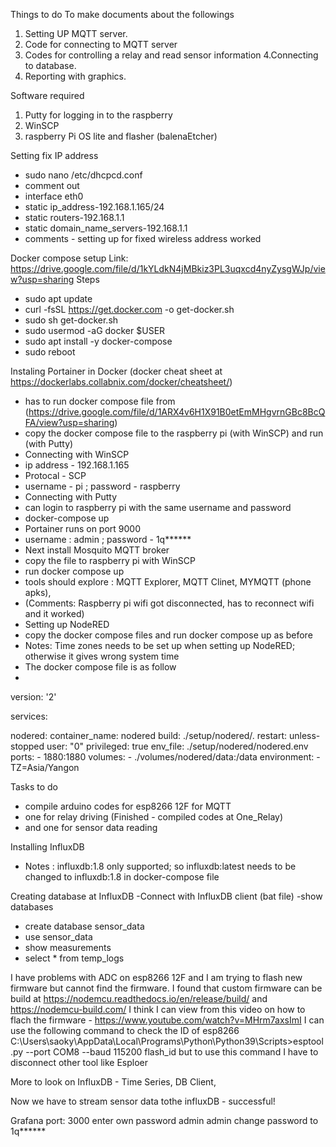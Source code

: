 
Things to do
To make documents about the followings
1. Setting UP MQTT server.
2. Code for connecting to MQTT server
3. Codes for controlling a relay and read sensor information
4.Connecting to database.
5. Reporting with graphics.

Software required
1. Putty for logging in to the raspberry
2. WinSCP
3. raspberry Pi OS lite and flasher (balenaEtcher)

Setting fix IP address 
- sudo nano /etc/dhcpcd.conf
- comment out 
- interface eth0
- static ip_address-192.168.1.165/24
- static routers-192.168.1.1
- static domain_name_servers-192.168.1.1
- comments - setting up for fixed wireless address worked

Docker compose setup
Link: https://drive.google.com/file/d/1kYLdkN4jMBkiz3PL3uqxcd4nyZysgWJp/view?usp=sharing
Steps
- sudo apt update
- curl -fsSL https://get.docker.com -o get-docker.sh
- sudo sh get-docker.sh
- sudo usermod -aG docker $USER
- sudo apt install -y docker-compose
- sudo reboot

Instaling Portainer in Docker (docker cheat sheet at https://dockerlabs.collabnix.com/docker/cheatsheet/)
- has to run docker compose file from (https://drive.google.com/file/d/1ARX4v6H1X91B0etEmMHgvrnGBc8BcQFA/view?usp=sharing)
- copy the docker compose file to the raspberry pi (with WinSCP) and run (with Putty)
- Connecting with WinSCP
- ip address - 192.168.1.165
- Protocal - SCP
- username - pi ; password - raspberry
- Connecting with Putty
- can login to raspberry pi with the same username and password
- docker-compose up
- Portainer runs on port 9000
- username : admin ; password - 1q******
- Next install Mosquito MQTT broker
- copy the file to raspberry pi with WinSCP
- run docker compose up
- tools should explore : MQTT Explorer, MQTT Clinet, MYMQTT (phone apks), 
- (Comments: Raspberry pi wifi got disconnected, has to reconnect wifi and it worked)
- Setting up NodeRED
- copy the docker compose files and run docker compose up as before
- Notes: Time zones needs to be set up when setting up NodeRED; otherwise it gives wrong system time
- The docker compose file is as follow
- 
version: '2'

services:

  nodered:
      container_name: nodered
      build: ./setup/nodered/.
      restart: unless-stopped
      user: "0"
      privileged: true
      env_file: ./setup/nodered/nodered.env
      ports:
        - 1880:1880
      volumes:
        - ./volumes/nodered/data:/data
      environment:
        - TZ=Asia/Yangon
        
Tasks to do
- compile arduino codes for esp8266 12F for MQTT 
- one for relay driving (Finished - compiled codes at One_Relay)
- and one for sensor data reading

Installing InfluxDB
- Notes : influxdb:1.8 only supported; so influxdb:latest needs to be changed to influxdb:1.8 in docker-compose file

Creating database at InfluxDB
-Connect with InfluxDB client (bat file)
-show databases
- create database sensor_data
- use sensor_data
- show measurements
- select * from temp_logs

I have problems with ADC on esp8266 12F and I am trying to flash new firmware but cannot find the firmware.
I found that custom firmware can be build at https://nodemcu.readthedocs.io/en/release/build/ and https://nodemcu-build.com/
I think I can view from this video on how to flach the firmware - https://www.youtube.com/watch?v=MHrm7axsImI
I can use the following command to check the ID of esp8266
C:\Users\saoky\AppData\Local\Programs\Python\Python39\Scripts>esptool.py --port COM8 --baud 115200 flash_id
but to use this command I have to disconnect other tool like Esploer

More to look on InfluxDB - Time Series, DB Client,

Now we have to stream sensor data tothe influxDB - successful!

Grafana
port: 3000
enter own password
admin admin
change password to 1q******


